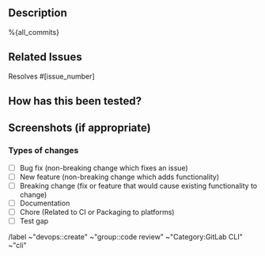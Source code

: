 ## Description
<!--- Describe your changes in detail -->

%{all_commits}

## Related Issues
<!--- This project only accepts merge requests related to open issues -->
<!--- If suggesting a new feature or change, please discuss it in an issue first -->
<!--- If fixing a bug, there should be an issue describing it with steps to reproduce -->
Resolves #[issue_number]

## How has this been tested?
<!--- Please describe in detail how you tested your changes. -->
<!--- Include details of your testing environment, and the tests you ran to -->
<!--- see how your change affects other areas of the code, etc. -->

## Screenshots (if appropriate)

### Types of changes
<!--- What types of changes does your code introduce? Put an `x` in all the boxes that apply: -->
- [ ] Bug fix (non-breaking change which fixes an issue)
- [ ] New feature (non-breaking change which adds functionality)
- [ ] Breaking change (fix or feature that would cause existing functionality to change)
- [ ] Documentation
- [ ] Chore (Related to CI or Packaging to platforms)
- [ ] Test gap

/label ~"devops::create" ~"group::code review" ~"Category:GitLab CLI" ~"cli"
